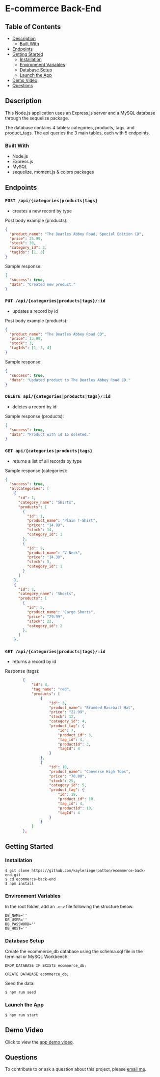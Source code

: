 # E-commerce Back-End

## Table of Contents

- [Description](#description)
  - [Built With](#built-with)
- [Endpoints](#endpoints)
- [Getting Started](#getting-started)
  - [Installation](#installation)
  - [Environment Variables](#environment-variables)
  - [Database Setup](#database-setup)
  - [Launch the App](#launch-the-app)
- [Demo Video](#demo-video)
- [Questions](#questions)

## Description

This Node.js application uses an Express.js server and a MySQL database through the sequelize package.

The database contains 4 tables: categories, products, tags, and product_tags. The api queries the 3 main tables, each with 5 endpoints.

### Built With

- Node.js
- Express.js
- MySQL
- sequelize, moment.js & colors packages

## Endpoints

### `POST /api/{categories|products|tags}`

- creates a new record by type

Post body example (products):

```json
{
  "product_name": "The Beatles Abbey Road, Special Edition CD",
  "price": 25.99,
  "stock": 30,
  "category_id": 3,
  "tagIds": [1, 3]
}
```

Sample response:

```json
{
  "success": true,
  "data": "Created new product."
}
```

### `PUT /api/{categories|products|tags}/:id`

- updates a record by id

Post body example (products):

```json
{
  "product_name": "The Beatles Abbey Road CD",
  "price": 13.99,
  "stock": 3,
  "tagIds": [1, 3, 4]
}
```

Sample response:

```json
{
  "success": true,
  "data": "Updated product to The Beatles Abbey Road CD."
}
```

### `DELETE api/{categories|products|tags}/:id`

- deletes a record by id

Sample response (products):

```json
{
  "success": true,
  "data": "Product with id 15 deleted."
}
```

### `GET api/{categories|products|tags}`

- returns a list of all records by type

Sample response (categories):

```json
{
  "success": true,
  "allCategories": [
    {
      "id": 1,
      "category_name": "Shirts",
      "products": [
        {
          "id": 1,
          "product_name": "Plain T-Shirt",
          "price": "14.99",
          "stock": 14,
          "category_id": 1
        },
        {
          "id": 9,
          "product_name": "V-Neck",
          "price": "14.38",
          "stock": 3,
          "category_id": 1
        }
      ]
    },
    {
      "id": 2,
      "category_name": "Shorts",
      "products": [
        {
          "id": 5,
          "product_name": "Cargo Shorts",
          "price": "29.99",
          "stock": 22,
          "category_id": 2
        },
      ]
    },

```

### `GET /api/{categories|products|tags}/:id`

- returns a record by id

Response (tags):

```json
        {
            "id": 4,
            "tag_name": "red",
            "products": [
                {
                    "id": 3,
                    "product_name": "Branded Baseball Hat",
                    "price": "22.99",
                    "stock": 12,
                    "category_id": 4,
                    "product_tag": {
                        "id": 7,
                        "product_id": 3,
                        "tag_id": 4,
                        "productId": 3,
                        "tagId": 4
                    }
                },
                {
                    "id": 10,
                    "product_name": "Converse High Tops",
                    "price": "70.00",
                    "stock": 25,
                    "category_id": 5,
                    "product_tag": {
                        "id": 19,
                        "product_id": 10,
                        "tag_id": 4,
                        "productId": 10,
                        "tagId": 4
                    }
                }
            ]
        },
```

## Getting Started

### Installation

```
$ git clone https://github.com/kayleriegerpatton/ecommerce-back-end.git
$ cd ecommerce-back-end
$ npm install
```

### Environment Variables

In the root folder, add an `.env` file following the structure below:

```
DB_NAME=''
DB_USER=''
DB_PASSWORD=''
DB_HOST=''
```

### Database Setup

Create the ecommerce_db database using the schema.sql file in the terminal or MySQL Workbench:

```
DROP DATABASE IF EXISTS ecommerce_db;

CREATE DATABASE ecommerce_db;
```

Seed the data:

```
$ npm run seed
```

### Launch the App

```
$ npm run start
```

## Demo Video

Click to view the [app demo video]().

## Questions

To contribute to or ask a question about this project, please [email me](mailto:kayle.patton22@gmail.com).
